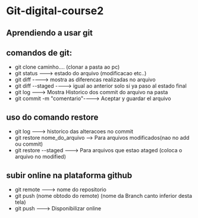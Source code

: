 # Git-digital-course2
## Aprendiendo a usar git 
## comandos de git:
* git clone caminho.... (clonar a pasta ao pc)
* git status ---> estado do arquivo (modificacao etc..)
* git diff ----> mostra as diferencas realizadas no arquivo
* git diff --staged ----> igual ao anterior solo si ya paso al estado final
* git log ---> Mostra Historico dos commit do arquivo na pasta
* git commit -m "comentario"----> Aceptar y guardar el arquivo
## uso do comando restore
* git log ---> historico das alteracoes no commit
* git restore nome_do_arquivo --> Para arquivos modificados(nao no add ou commit)
* git restore --staged ---> Para arquivos que estao ataged (coloca o arquivo no modified)


## subir online na plataforma github
* git remote ---> nome do repositorio
* git push (nome obtodo do remote) (nome da Branch canto inferior desta tela)
* git push ---> Disponibilizar online


